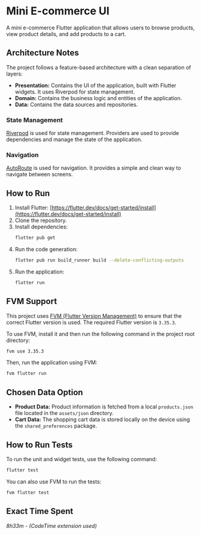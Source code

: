 # Mini E-commerce UI

A mini e-commerce Flutter application that allows users to browse products, view product details, and add products to a cart.

## Architecture Notes

The project follows a feature-based architecture with a clean separation of layers:

- **Presentation:** Contains the UI of the application, built with Flutter widgets. It uses Riverpod for state management.
- **Domain:** Contains the business logic and entities of the application.
- **Data:** Contains the data sources and repositories.

### State Management

[Riverpod](https://riverpod.dev/) is used for state management. Providers are used to provide dependencies and manage the state of the application.

### Navigation

[AutoRoute](https://pub.dev/packages/auto_route) is used for navigation. It provides a simple and clean way to navigate between screens.

## How to Run

1.  Install Flutter: [https://flutter.dev/docs/get-started/install](https://flutter.dev/docs/get-started/install)
2.  Clone the repository.
3.  Install dependencies:
    ```bash
    flutter pub get
    ```
4.  Run the code generation:
    ```bash
    flutter pub run build_runner build --delete-conflicting-outputs
    ```
5.  Run the application:
    ```bash
    flutter run
    ```

## FVM Support

This project uses [FVM (Flutter Version Management)](https://fvm.app/) to ensure that the correct Flutter version is used.
The required Flutter version is `3.35.3`.

To use FVM, install it and then run the following command in the project root directory:

```bash
fvm use 3.35.3
```

Then, run the application using FVM:

```bash
fvm flutter run
```

## Chosen Data Option

- **Product Data:** Product information is fetched from a local `products.json` file located in the `assets/json` directory.
- **Cart Data:** The shopping cart data is stored locally on the device using the `shared_preferences` package.

## How to Run Tests

To run the unit and widget tests, use the following command:

```bash
flutter test
```

You can also use FVM to run the tests:

```bash
fvm flutter test
```

## Exact Time Spent

_8h33m - (CodeTime extension used)_
